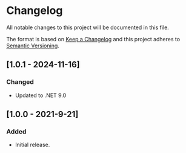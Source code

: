 # Changelog

All notable changes to this project will be documented in this file.

The format is based on [Keep a Changelog](http://keepachangelog.com/) and this project adheres to [Semantic Versioning](http://semver.org/).

## [1.0.1 - 2024-11-16]

### Changed

- Updated to .NET 9.0

## [1.0.0 - 2021-9-21]

### Added

- Initial release.
